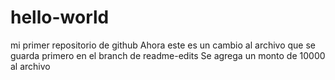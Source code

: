 # hello-world
mi primer repositorio de github
Ahora este es un cambio al archivo que se guarda primero en el branch de readme-edits
Se agrega un monto de 10000 al archivo
